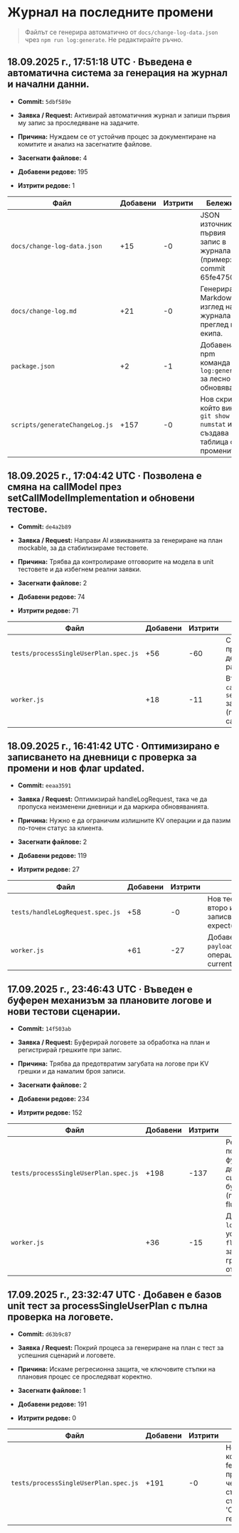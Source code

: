 # Журнал на последните промени

> Файлът се генерира автоматично от `docs/change-log-data.json` чрез `npm run log:generate`. Не редактирайте ръчно.

## 18.09.2025 г., 17:51:18 UTC · Въведена е автоматична система за генерация на журнал и начални данни.

- **Commit:** `5dbf589e`
- **Заявка / Request:** Активирай автоматичния журнал и запиши първия му запис за проследяване на задачите.
- **Причина:** Нуждаем се от устойчив процес за документиране на комитите и анализ на засегнатите файлове.

- **Засегнати файлове:** 4
- **Добавени редове:** 195
- **Изтрити редове:** 1

| Файл | Добавени | Изтрити | Бележка |
| --- | --- | --- | --- |
| `docs/change-log-data.json` | +15 | -0 | JSON източник с първия запис в журнала (пример: commit 65fe4750). |
| `docs/change-log.md` | +21 | -0 | Генериран Markdown изглед на журнала за преглед на екипа. |
| `package.json` | +2 | -1 | Добавена npm команда `log:generate` за лесно обновяване. |
| `scripts/generateChangeLog.js` | +157 | -0 | Нов скрипт, който вика `git show --numstat` и създава таблица с промените. |

## 18.09.2025 г., 17:04:42 UTC · Позволена е смяна на callModel през setCallModelImplementation и обновени тестове.

- **Commit:** `de4a2b89`
- **Заявка / Request:** Направи AI извикванията за генериране на план mockable, за да стабилизираме тестовете.
- **Причина:** Трябва да контролираме отговорите на модела в unit тестовете и да избегнем реални заявки.

- **Засегнати файлове:** 2
- **Добавени редове:** 74
- **Изтрити редове:** 71

| Файл | Добавени | Изтрити | Бележка |
| --- | --- | --- | --- |
| `tests/processSingleUserPlan.spec.js` | +56 | -60 | Споделен `callModelMock` и предварително дефинирани отговори за различни сценарии. |
| `worker.js` | +18 | -11 | Въведен `callModelRef.current` и нов `setCallModelImplementation` за инжектиране при тест (пример: callModelRef.current(...)). |

## 18.09.2025 г., 16:41:42 UTC · Оптимизирано е записването на дневници с проверка за промени и нов флаг updated.

- **Commit:** `eeaa3591`
- **Заявка / Request:** Оптимизирай handleLogRequest, така че да пропуска неизменени дневници и да маркира обновяванията.
- **Причина:** Нужно е да ограничим излишните KV операции и да пазим по-точен статус за клиента.

- **Засегнати файлове:** 2
- **Добавени редове:** 119
- **Изтрити редове:** 27

| Файл | Добавени | Изтрити | Бележка |
| --- | --- | --- | --- |
| `tests/handleLogRequest.spec.js` | +58 | -0 | Нов тест, който доказва, че второ идентично искане не записва повторно (пример: expect(...updated).toBe(false)). |
| `worker.js` | +61 | -27 | Добавена проверка `payloadChanged` и условни `put` операции за дневник и current_status. |

## 17.09.2025 г., 23:46:43 UTC · Въведен е буферен механизъм за плановите логове и нови тестови сценарии.

- **Commit:** `14f503ab`
- **Заявка / Request:** Буферирай логовете за обработка на план и регистрирай грешките при запис.
- **Причина:** Трябва да предотвратим загубата на логове при KV грешки и да намалим броя записи.

- **Засегнати файлове:** 2
- **Добавени редове:** 234
- **Изтрити редове:** 152

| Файл | Добавени | Изтрити | Бележка |
| --- | --- | --- | --- |
| `tests/processSingleUserPlan.spec.js` | +198 | -137 | Рефакторирани помощни функции и добавени сценарии за буфериране (пример: flushLog('start')). |
| `worker.js` | +36 | -15 | Добавено `logBuffer` с условно `flushLog` и записване на грешки при KV откази. |

## 17.09.2025 г., 23:32:47 UTC · Добавен е базов unit тест за processSingleUserPlan с пълна проверка на логовете.

- **Commit:** `d63b9c87`
- **Заявка / Request:** Покрий процеса за генериране на план с тест за успешния сценарий и логовете.
- **Причина:** Искаме регресионна защита, че ключовите стъпки на плановия процес се проследяват коректно.

- **Засегнати файлове:** 1
- **Добавени редове:** 191
- **Изтрити редове:** 0

| Файл | Добавени | Изтрити | Бележка |
| --- | --- | --- | --- |
| `tests/processSingleUserPlan.spec.js` | +191 | -0 | Нов тест, който моква fetch и проверява, че логът съдържа стъпки като 'Старт на генериране'. |


